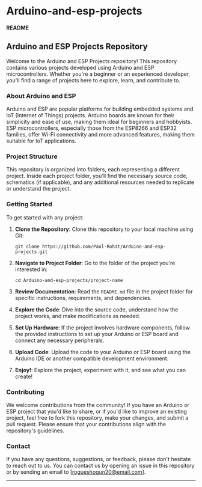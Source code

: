 # Arduino-and-esp-projects
**README**

## Arduino and ESP Projects Repository

Welcome to the Arduino and ESP Projects repository! This repository contains various projects developed using Arduino and ESP microcontrollers. Whether you're a beginner or an experienced developer, you'll find a range of projects here to explore, learn, and contribute to.

### About Arduino and ESP

Arduino and ESP are popular platforms for building embedded systems and IoT (Internet of Things) projects. Arduino boards are known for their simplicity and ease of use, making them ideal for beginners and hobbyists. ESP microcontrollers, especially those from the ESP8266 and ESP32 families, offer Wi-Fi connectivity and more advanced features, making them suitable for IoT applications.

### Project Structure

This repository is organized into folders, each representing a different project. Inside each project folder, you'll find the necessary source code, schematics (if applicable), and any additional resources needed to replicate or understand the project.

### Getting Started

To get started with any project:

1. **Clone the Repository**: Clone this repository to your local machine using Git:

    ```
    git clone https://github.com/Paul-Rohit/Arduino-and-esp-projects.git
    ```

2. **Navigate to Project Folder**: Go to the folder of the project you're interested in:

    ```
    cd Arduino-and-esp-projects/project-name
    ```

3. **Review Documentation**: Read the `README.md` file in the project folder for specific instructions, requirements, and dependencies.

4. **Explore the Code**: Dive into the source code, understand how the project works, and make modifications as needed.

5. **Set Up Hardware**: If the project involves hardware components, follow the provided instructions to set up your Arduino or ESP board and connect any necessary peripherals.

6. **Upload Code**: Upload the code to your Arduino or ESP board using the Arduino IDE or another compatible development environment.

7. **Enjoy!**: Explore the project, experiment with it, and see what you can create!

### Contributing

We welcome contributions from the community! If you have an Arduino or ESP project that you'd like to share, or if you'd like to improve an existing project, feel free to fork this repository, make your changes, and submit a pull request. Please ensure that your contributions align with the repository's guidelines.

### Contact

If you have any questions, suggestions, or feedback, please don't hesitate to reach out to us. You can contact us by opening an issue in this repository or by sending an email to [rogueshogun20@email.com].

---
